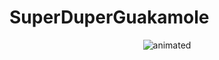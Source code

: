 # SuperDuperGuakamole
<p align="center">
  <img src=![Alt Text](https://media.giphy.com/media/AesDf8sEPOJqCAcLFy/giphy.gif) alt="animated" />
</p>

